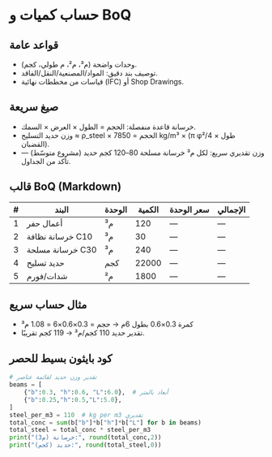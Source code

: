 # حساب كميات و BoQ
## قواعد عامة
- وحدات واضحة (م³، م²، م طولي، كجم).
- توصيف بند دقيق: المواد/المصنعية/النقل/الفاقد.
- قياسات من مخططات نهائية (IFC) أو Shop Drawings.

## صيغ سريعة
- خرسانة قاعدة منفصلة: الحجم = الطول × العرض × السمك.
- وزن حديد التسليح ≈ ρ_steel × الحجم = 7850 kg/m³ × (π φ²/4 × طول القضبان).
- وزن تقديري سريع: لكل م³ خرسانة مسلحة 80–120 كجم حديد (مشروع متوسّط) — تأكد من الجداول.

## قالب BoQ (Markdown)
| # | البند | الوحدة | الكمية | سعر الوحدة | الإجمالي |
|---|------|--------|--------|------------|----------|
| 1 | أعمال حفر | م³ | 120 | — | — |
| 2 | خرسانة نظافة C10 | م³ | 30 | — | — |
| 3 | خرسانة مسلحة C30 | م³ | 240 | — | — |
| 4 | حديد تسليح | كجم | 22000 | — | — |
| 5 | شدات/فورم | م² | 1800 | — | — |

## مثال حساب سريع
- كمرة 0.3×0.6 بطول 6م → حجم = 0.3×0.6×6 = 1.08 م³
- تقدير حديد 110 كجم/م³ → 119 كجم تقريبًا.

## كود بايثون بسيط للحصر
```python
# تقدير وزن حديد لقائمة عناصر
beams = [
    {"b":0.3, "h":0.6, "L":6.0},  # أبعاد بالمتر
    {"b":0.25,"h":0.5,"L":5.0},
]
steel_per_m3 = 110  # kg per m3 تقديري
total_conc = sum(b["b"]*b["h"]*b["L"] for b in beams)
total_steel = total_conc * steel_per_m3
print("خرسانة (م3):", round(total_conc,2))
print("حديد (كجم):", round(total_steel,0))

